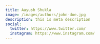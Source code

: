```yaml
---
title: Aayush Shukla
image: /images/authors/john-doe.jpg
description: this is meta description
social:
  twitter: https://www.twitter.com/
  instagram: https://www.instagram.com/
---
```



